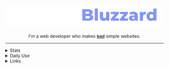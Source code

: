 
<h1 align="center"><img src="https://raw.githubusercontent.com/BluzzardTheWizard/BluzzardTheWizard/main/20e5b25f19a24c83336477f7734c3539.png"></h1>

<p align="center" >I'm a web developer who makes <a href="https://bluzzard.repl.co"><s>bad</s></a> simple websites.</p>

---

<details>
  <summary>Stats</summary>

 ```[REDACTED]```
</details>

<details>
  <summary>Daily Use</summary>

 ```[REDACTED]```
</details>

<details>
  <summary>Links</summary>

[![Twitter Follow](https://img.shields.io/twitter/follow/notBluzzard?color=8495f3&label=Twitter%3A&logo=twitter&logoColor=8495f3&style=for-the-badge)](https://twitter.com/intent/user?screen_name=notbluzzard)   [![YouTube Channel Subscribers](https://img.shields.io/youtube/channel/subscribers/UCyHYr1XB3d8NuEYyTvHV_Zw?color=8495f3&label=Youtube%3A&logo=youtube&logoColor=8495f3&style=for-the-badge)](https://www.youtube.com/channel/UCyHYr1XB3d8NuEYyTvHV_Zw) [![GitHub followers](https://img.shields.io/github/followers/bluzzardthewizard?color=8495f3&label=Github%3A&logo=github&logoColor=8495f3&style=for-the-badge)](https://github.com/BluzzardTheWizard/)
</details>




